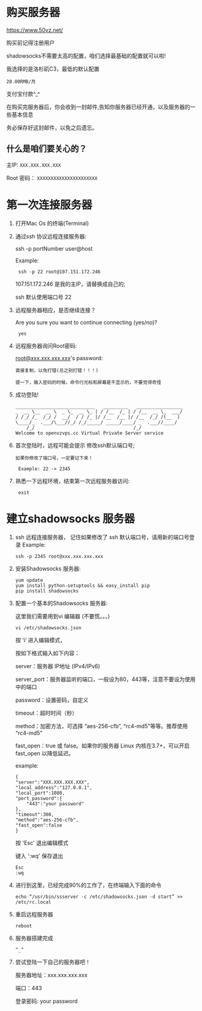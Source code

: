 # 购买服务器
https://www.50vz.net/

购买前记得注册用户

shadowsocks不需要太高的配置，咱们选择最基础的配置就可以啦!

我选择的是洛杉矶C3，最低的默认配置

`20.00RMB/月`

支付宝付款^_^

在购买完服务器后，你会收到一封邮件,告知你服务器已经开通，以及服务器的一些基本信息

务必保存好这封邮件，以免之后遗忘。

## 什么是咱们要关心的？
主IP: `XXX.XXX.XXX.XXX`

Root 密码： `XXXXXXXXXXXXXXXXXXXXXX`

# 第一次连接服务器

1. 打开Mac Os 的终端(Terminal)

2. 通过ssh 协议远程连接服务器:

	ssh -p portNumber user@host

	Example:

		ssh -p 22 root@107.151.172.246

	107.151.172.246 是我的主IP，请替换成自己的;

	ssh 默认使用端口号 22

3. 远程服务器相应，是否继续连接？

	Are you sure you want to continue connecting (yes/no)?
				
		yes

4. 远程服务器询问Root密码:

	root@xxx.xxx.xxx.xxx's password:

	`直接复制，以免打错(总之别打错！！！)`

	`提一下，输入密码的时候，命令行光标和屏幕是不显示的，不要觉得奇怪`

5.  成功登陆! 

		_____________________________   _________   _________________
    	_  __ \__  __ \  _ \_  __ \_ | / /__  /_ | / /__  __ \_  ___/
    	/ /_/ /_  /_/ /  __/  / / /_ |/ /__  /__ |/ /__  /_/ /(__  ) 
    	\____/_  .___/\___//_/ /_/_____/ _____/____/ _  .___//____/  
        	/_/                                    /_/            
		Welcome to openvzvps.cc Virtual Private Server service 


6. 首次登陆时，远程可能会提示 修改ssh默认端口号; 

	`如果你修改了端口号，一定要记下来！`

		Example: 22 -> 2345 
	
7. 熟悉一下远程环境，结束第一次远程服务器访问:

		exit


# 建立shadowsocks 服务器
1.	ssh 远程连接服务器， 记住如果修改了 ssh 默认端口号，请用新的端口号登录
	Example:

		ssh -p 2345 root@xxx.xxx.xxx.xxx
2.	安装Shadowsocks 服务器:

		yum update
		yum install python-setuptools && easy_install pip
		pip install shadowsocks


3.	配置一个基本的Shadowsocks 服务器:

	这里我们需要用到vi 编辑器 (不要慌。。。)
			
		vi /etc/shadowsocks.json
			
	按 ‘i’  进入编辑模式，

	按如下格式输入如下内容：

	server：服务器 IP地址 (IPv4/IPv6)

	server_port：服务器监听的端口，一般设为80，443等，注意不要设为使用中的端口

	password：设置密码，自定义

	timeout：超时时间（秒）

	method：加密方法，可选择 “aes-256-cfb”, “rc4-md5”等等。推荐使用 “rc4-md5”

	fast_open：true 或 false。如果你的服务器 Linux 内核在3.7+，可以开启 fast_open 以降低延迟。

	example:

		{
		"server":"XXX.XXX.XXX.XXX",
		"local_address":"127.0.0.1",
		"local_port":1080,
		"port_password":{
			"443":"your password"
		},
		"timeout":300,
		"method":"aes-256-cfb",
		"fast_open":false
		}


			
	按 'Esc' 退出编辑模式

	键入 ':wq' 保存退出

		Esc
		:wq
	
4.	进行到这里，已经完成90%的工作了，在终端输入下面的命令
				
		echo “/usr/bin/ssserver -c /etc/shadowsocks.json -d start” >> /etc/rc.local
			
5. 	重启远程服务器

		reboot

6.	服务器搭建完成
	
		^_^
	
7.	尝试登陆一下自己的服务器吧！

	服务器地址：xxx.xxx.xxx.xxx

	端口：443

	登录密码: your password
